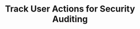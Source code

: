 ---
title: Track User Actions for Security Auditing
slug: /administration/track-user-actions-for-security-audition
---